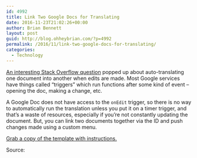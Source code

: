 ```yaml
---
id: 4992
title: Link Two Google Docs for Translating
date: 2016-11-23T21:02:26+00:00
author: Brian Bennett
layout: post
guid: http://blog.ohheybrian.com/?p=4992
permalink: /2016/11/link-two-google-docs-for-translating/
categories:
  - Technology
---
```

[An interesting Stack Overflow question](http://stackoverflow.com/questions/40767646/google-docs-live-translation) popped up about auto-translating one document into another when edits are made. Most Google services have things called &#8220;triggers&#8221; which run functions after some kind of event &#8211; opening the doc, making a change, etc.

A Google Doc does not have access to the `onEdit` trigger, so there is no way to automatically run the translation unless you put it on a timer trigger, and that&#8217;s a waste of resources, especially if you&#8217;re not constantly updating the document. But, you can link two documents together via the ID and push changes made using a custom menu.

[Grab a copy of the template with instructions.](https://docs.google.com/document/d/1ikv7qt1pBBrCDhzQrQ1B0GkBe7dEbDFdegWL8x1Zwm0/edit?usp=sharing)

Source:
